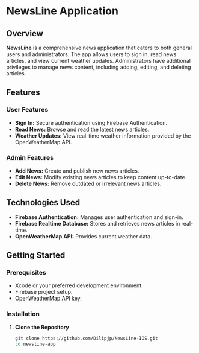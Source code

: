 # NewsLine Application

## Overview

**NewsLine** is a comprehensive news application that caters to both general users and administrators. The app allows users to sign in, read news articles, and view current weather updates. Administrators have additional privileges to manage news content, including adding, editing, and deleting articles.

## Features

### User Features

- **Sign In:** Secure authentication using Firebase Authentication.
- **Read News:** Browse and read the latest news articles.
- **Weather Updates:** View real-time weather information provided by the OpenWeatherMap API.

### Admin Features

- **Add News:** Create and publish new news articles.
- **Edit News:** Modify existing news articles to keep content up-to-date.
- **Delete News:** Remove outdated or irrelevant news articles.

## Technologies Used

- **Firebase Authentication:** Manages user authentication and sign-in.
- **Firebase Realtime Database:** Stores and retrieves news articles in real-time.
- **OpenWeatherMap API:** Provides current weather data.

## Getting Started

### Prerequisites

- Xcode or your preferred development environment.
- Firebase project setup.
- OpenWeatherMap API key.

### Installation

1. **Clone the Repository**
   ```bash
   git clone https://github.com/Dilipjp/NewsLine-IOS.git
   cd newsline-app
   ```
